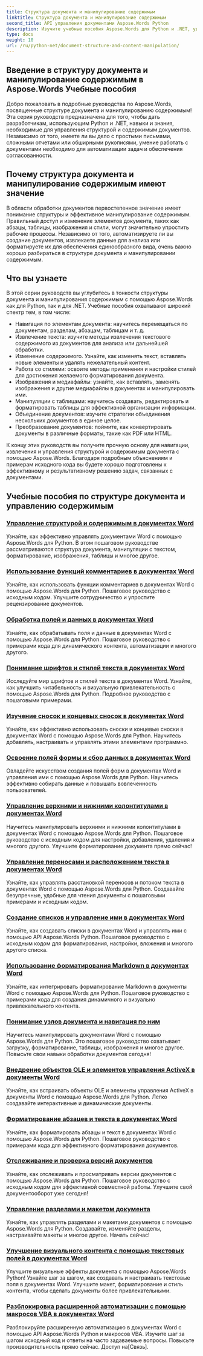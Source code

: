 ```yaml
---
title: Структура документа и манипулирование содержимым
linktitle: Структура документа и манипулирование содержимым
second_title: API управления документами Aspose.Words Python
description: Изучите учебные пособия Aspose.Words для Python и .NET, уделяя особое внимание структуре документа и манипулированию содержимым. Узнайте, как эффективно перемещаться, извлекать и изменять элементы документа. Приведены примеры исходного кода.
type: docs
weight: 10
url: /ru/python-net/document-structure-and-content-manipulation/
---
```


## Введение в структуру документа и манипулирование содержимым в Aspose.Words Учебные пособия

Добро пожаловать в подробные руководства по Aspose.Words, посвященные структуре документа и манипулированию содержимым! Эта серия руководств предназначена для того, чтобы дать разработчикам, использующим Python и .NET, навыки и знания, необходимые для управления структурой и содержимым документов. Независимо от того, имеете ли вы дело с простыми письмами, сложными отчетами или обширными рукописями, умение работать с документами необходимо для автоматизации задач и обеспечения согласованности.

## Почему структура документа и манипулирование содержимым имеют значение

В области обработки документов первостепенное значение имеет понимание структуры и эффективное манипулирование содержимым. Правильный доступ и изменение элементов документа, таких как абзацы, таблицы, изображения и стили, могут значительно упростить рабочие процессы. Независимо от того, автоматизируете ли вы создание документов, извлекаете данные для анализа или форматируете их для обеспечения единообразного вида, очень важно хорошо разбираться в структуре документа и манипулировании содержимым.

## Что вы узнаете

В этой серии руководств вы углубитесь в тонкости структуры документа и манипулирования содержимым с помощью Aspose.Words как для Python, так и для .NET. Учебные пособия охватывают широкий спектр тем, в том числе:

- Навигация по элементам документа: научитесь перемещаться по документам, разделам, абзацам, таблицам и т. д.
- Извлечение текста: изучите методы извлечения текстового содержимого из документов для анализа или дальнейшей обработки.
- Изменение содержимого. Узнайте, как изменять текст, вставлять новые элементы и удалять нежелательный контент.
- Работа со стилями: освоите методы применения и настройки стилей для достижения желаемого форматирования документа.
- Изображения и медиафайлы: узнайте, как вставлять, заменять изображения и другие медиафайлы в документах и манипулировать ими.
- Манипуляции с таблицами: научитесь создавать, редактировать и форматировать таблицы для эффективной организации информации.
- Объединение документов: изучите стратегии объединения нескольких документов в единое целое.
- Преобразование документов: поймите, как конвертировать документы в различные форматы, такие как PDF или HTML.

К концу этих руководств вы получите прочную основу для навигации, извлечения и управления структурой и содержимым документа с помощью Aspose.Words. Благодаря подробным объяснениям и примерам исходного кода вы будете хорошо подготовлены к эффективному и результативному решению задач, связанных с документами.

## Учебные пособия по структуре документа и управлению содержимым
### [Управление структурой и содержимым в документах Word](./document-structure-content/)
Узнайте, как эффективно управлять документами Word с помощью Aspose.Words для Python. В этом пошаговом руководстве рассматриваются структура документа, манипуляции с текстом, форматирование, изображения, таблицы и многое другое. 
### [Использование функций комментариев в документах Word](./document-comments/)
Узнайте, как использовать функции комментариев в документах Word с помощью Aspose.Words для Python. Пошаговое руководство с исходным кодом. Улучшите сотрудничество и упростите рецензирование документов.
### [Обработка полей и данных в документах Word](./document-fields/)
Узнайте, как обрабатывать поля и данные в документах Word с помощью Aspose.Words для Python. Пошаговое руководство с примерами кода для динамического контента, автоматизации и многого другого. 
### [Понимание шрифтов и стилей текста в документах Word](./document-fonts/)
Исследуйте мир шрифтов и стилей текста в документах Word. Узнайте, как улучшить читабельность и визуальную привлекательность с помощью Aspose.Words для Python. Подробное руководство с пошаговыми примерами.
### [Изучение сносок и концевых сносок в документах Word](./document-footnotes-endnotes/)
Узнайте, как эффективно использовать сноски и концевые сноски в документах Word с помощью Aspose.Words для Python. Научитесь добавлять, настраивать и управлять этими элементами программно. 
### [Освоение полей формы и сбор данных в документах Word](./document-form-fields/)
Овладейте искусством создания полей форм в документах Word и управления ими с помощью Aspose.Words для Python. Научитесь эффективно собирать данные и повышать вовлеченность пользователей. 
### [Управление верхними и нижними колонтитулами в документах Word](./document-headers-footers/)
Научитесь манипулировать верхними и нижними колонтитулами в документах Word с помощью Aspose.Words для Python. Пошаговое руководство с исходным кодом для настройки, добавления, удаления и многого другого. Улучшите форматирование документа прямо сейчас!
### [Управление переносами и расположением текста в документах Word](./document-hyphenation/)
Узнайте, как управлять расстановкой переносов и потоком текста в документах Word с помощью Aspose.Words для Python. Создавайте безупречные, удобные для чтения документы с пошаговыми примерами и исходным кодом. 
### [Создание списков и управление ими в документах Word](./document-lists/)
Узнайте, как создавать списки в документах Word и управлять ими с помощью API Aspose.Words Python. Пошаговое руководство с исходным кодом для форматирования, настройки, вложения и многого другого списка. 
### [Использование форматирования Markdown в документах Word](./document-markdown/)
Узнайте, как интегрировать форматирование Markdown в документы Word с помощью Aspose.Words для Python. Пошаговое руководство с примерами кода для создания динамичного и визуально привлекательного контента. 
### [Понимание узлов документа и навигация по ним](./document-nodes/)
Научитесь манипулировать документами Word с помощью Aspose.Words для Python. Это пошаговое руководство охватывает загрузку, форматирование, таблицы, изображения и многое другое. Повысьте свои навыки обработки документов сегодня!
### [Внедрение объектов OLE и элементов управления ActiveX в документы Word](./document-ole-objects-active-x/)
 Узнайте, как встраивать объекты OLE и элементы управления ActiveX в документы Word с помощью Aspose.Words для Python. Легко создавайте интерактивные и динамические документы.
### [Форматирование абзацев и текста в документах Word](./document-paragraphs/)
Узнайте, как форматировать абзацы и текст в документах Word с помощью Aspose.Words для Python. Пошаговое руководство с примерами кода для эффективного форматирования документов. 
### [Отслеживание и проверка версий документов](./document-revisions/)
Узнайте, как отслеживать и просматривать версии документов с помощью Aspose.Words для Python. Пошаговое руководство с исходным кодом для эффективной совместной работы. Улучшите свой документооборот уже сегодня!
### [Управление разделами и макетом документа](./document-sections/)
Узнайте, как управлять разделами и макетами документов с помощью Aspose.Words для Python. Создавайте, изменяйте разделы, настраивайте макеты и многое другое. Начать сейчас! 
### [Улучшение визуального контента с помощью текстовых полей в документах Word](./document-textboxes/)
Улучшите визуальные эффекты документа с помощью Aspose.Words Python! Узнайте шаг за шагом, как создавать и настраивать текстовые поля в документах Word. Улучшите макет, форматирование и стиль контента, чтобы сделать документы более привлекательными.
### [Разблокировка расширенной автоматизации с помощью макросов VBA в документах Word](./document-vba-macros/)
Разблокируйте расширенную автоматизацию в документах Word с помощью API Aspose.Words Python и макросов VBA. Изучите шаг за шагом исходный код и ответы на часто задаваемые вопросы. Повысьте производительность прямо сейчас. Доступ на[Связь].